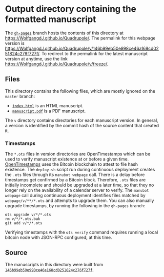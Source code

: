 # Output directory containing the formatted manuscript

The [`gh-pages`](https://github.com/WolfgangdJ/Quadrupole/tree/gh-pages) branch hosts the contents of this directory at <https://WolfgangdJ.github.io/Quadrupole/>.
The permalink for this webpage version is <https://WolfgangdJ.github.io/Quadrupole/v/146b99eb50e998ce46a168cd0251824c276f727f/>.
To redirect to the permalink for the latest manuscript version at anytime, use the link <https://WolfgangdJ.github.io/Quadrupole/v/freeze/>.

## Files

This directory contains the following files, which are mostly ignored on the `master` branch:

+ [`index.html`](index.html) is an HTML manuscript.
+ [`manuscript.pdf`](manuscript.pdf) is a PDF manuscript.

The `v` directory contains directories for each manuscript version.
In general, a version is identified by the commit hash of the source content that created it.

### Timestamps

The `*.ots` files in version directories are OpenTimestamps which can be used to verify manuscript existence at or before a given time.
[OpenTimestamps](https://opentimestamps.org/) uses the Bitcoin blockchain to attest to file hash existence.
The `deploy.sh` script run during continuous deployment creates the `.ots` files through its `manubot webpage` call.
There is a delay before timestamps get confirmed by a Bitcoin block.
Therefore, `.ots` files are initially incomplete and should be upgraded at a later time, so that they no longer rely on the availability of a calendar server to verify.
The `manubot webpage` call during continuous deployment identifies files matched by `webpage/v/**/*.ots` and attempts to upgrade them.
You can also manually upgrade timestamps, by running the following in the `gh-pages` branch:

```shell
ots upgrade v/*/*.ots
rm v/*/*.ots.bak
git add v/*/*.ots
```

Verifying timestamps with the `ots verify` command requires running a local bitcoin node with JSON-RPC configured, at this time.

## Source

The manuscripts in this directory were built from
[`146b99eb50e998ce46a168cd0251824c276f727f`](https://github.com/WolfgangdJ/Quadrupole/commit/146b99eb50e998ce46a168cd0251824c276f727f).
